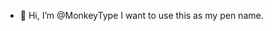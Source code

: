 - 👋 Hi, I’m @MonkeyType
I want to use this as my pen name.

<!---
MonkeyType/MonkeyType is a ✨ special ✨ repository because its `README.md` (this file) appears on your GitHub profile.
You can click the Preview link to take a look at your changes.
--->
